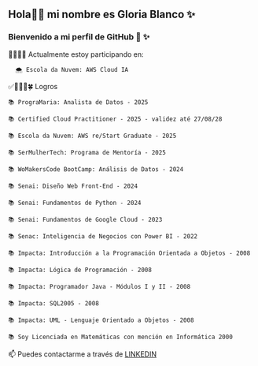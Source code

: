 ## Hola👋😉 mi nombre es Gloria Blanco ✨
### Bienvenido a mi perfil de GitHub 🐥 ✨

👩🏻‍💻🍀 Actualmente estoy participando en:

      🌨️ Escola da Nuvem: AWS Cloud IA


✅👩🏻‍💻🍀 Logros

    📚 PrograMaria: Analista de Datos - 2025

    📚 Certified Cloud Practitioner - 2025 - validez até 27/08/28

	📚 Escola da Nuvem: AWS re/Start Graduate - 2025

    📚 SerMulherTech: Programa de Mentoría - 2025

    📚 WoMakersCode BootCamp: Análisis de Datos - 2024

    📚 Senai: Diseño Web Front-End - 2024

    📚 Senai: Fundamentos de Python - 2024

    📚 Senai: Fundamentos de Google Cloud - 2023

    📚 Senac: Inteligencia de Negocios con Power BI - 2022

    📚 Impacta: Introducción a la Programación Orientada a Objetos - 2008

    📚 Impacta: Lógica de Programación - 2008

    📚 Impacta: Programador Java - Módulos I y II - 2008

    📚 Impacta: SQL2005 - 2008

    📚 Impacta: UML - Lenguaje Orientado a Objetos - 2008

    📚 Soy Licenciada en Matemáticas con mención en Informática 2000


📫 Puedes contactarme a través de [LINKEDIN](https://www.linkedin.com/in/gloriablanco/)
